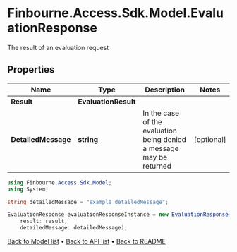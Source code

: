 # Finbourne.Access.Sdk.Model.EvaluationResponse
The result of an evaluation request

## Properties

Name | Type | Description | Notes
------------ | ------------- | ------------- | -------------
**Result** | **EvaluationResult** |  | 
**DetailedMessage** | **string** | In the case of the evaluation being denied a message may be returned | [optional] 

```csharp
using Finbourne.Access.Sdk.Model;
using System;

string detailedMessage = "example detailedMessage";

EvaluationResponse evaluationResponseInstance = new EvaluationResponse(
    result: result,
    detailedMessage: detailedMessage);
```

[Back to Model list](../README.md#documentation-for-models) &#8226; [Back to API list](../README.md#documentation-for-api-endpoints) &#8226; [Back to README](../README.md)
